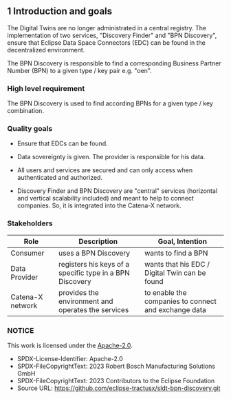 ## 1 Introduction and goals

The Digital Twins are no longer administrated in a central registry. The implementation of two services, "Discovery Finder" and "BPN
Discovery", ensure that Eclipse Data Space Connectors (EDC) can be found in the decentralized
environment.

The BPN Discovery is responsible to find a corresponding Business Partner Number (BPN) to
a given type / key pair e.g. "oen".

### High level requirement

The BPN Discovery is used to find according BPNs for a given type / key combination.

### Quality goals

-   Ensure that EDCs can be found.

-   Data sovereignty is given. The provider is responsible for his data.

-   All users and services are secured and can only access when
    authenticated and authorized.

-   Discovery Finder and BPN Discovery are "central" services
    (horizontal and vertical scalability included) and meant to help to
    connect companies. So, it is integrated into the Catena-X network.

### Stakeholders

| Role             | Description                                              | Goal, Intention                                      |
|------------------|----------------------------------------------------------|------------------------------------------------------|
| Consumer         | uses a BPN Discovery                                     | wants to find a BPN                                  |
| Data Provider    | registers his keys of a specific type in a BPN Discovery | wants that his EDC / Digital Twin can be found       |
| Catena-X network | provides the environment and operates the services       | to enable the companies to connect and exchange data |

### NOTICE

This work is licensed under the [Apache-2.0](https://www.apache.org/licenses/LICENSE-2.0).

- SPDX-License-Identifier: Apache-2.0
- SPDX-FileCopyrightText: 2023 Robert Bosch Manufacturing Solutions GmbH
- SPDX-FileCopyrightText: 2023 Contributors to the Eclipse Foundation
- Source URL: https://github.com/eclipse-tractusx/sldt-bpn-discovery.git